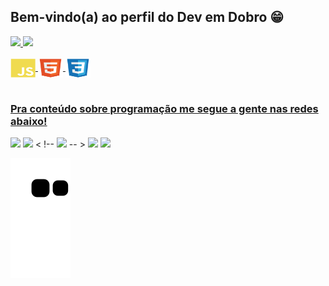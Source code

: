 ## Bem-vindo(a) ao perfil do Dev em Dobro 😁

 <div>
  <a href="https://github.com/skyter1307">
  <img height="180em" src="https://github-readme-stats.vercel.app/api?username=skyter1307&show_icons=true&theme=tokyonight&include_all_commits=true&count_private=true"/>
  <img height="180em" src="https://github-readme-stats.vercel.app/api/top-langs/?username=skyter1307&layout=compact&langs_count=6&theme=tokyonight"/>
</div>
<div style="display: inline_block"><br>
  <img align="center" alt="Js" height="30" width="40" src="https://raw.githubusercontent.com/devicons/devicon/master/icons/javascript/javascript-plain.svg">
  <img align="center" alt="HTML" height="30" width="40" src="https://raw.githubusercontent.com/devicons/devicon/master/icons/html5/html5-original.svg">
  <img align="center" alt="CSS" height="30" width="40" src="https://raw.githubusercontent.com/devicons/devicon/master/icons/css3/css3-original.svg">
</div>
 
 <br>
 
  ### Pra conteúdo sobre programação me segue a gente nas redes abaixo!
 
<div> 
  <a href="https://www.youtube.com/channel/UCv932RTjjY7fCfVn8sybriA" target="_blank"><img src="https://img.shields.io/badge/YouTube-FF0000?style=for-the-badge&logo=youtube&logoColor=white" target="_blank"></a>
  <a href="https://instagram.com/skyter1307" target="_blank"><img src="https://img.shields.io/badge/-Instagram-%23E4405F?style=for-the-badge&logo=instagram&logoColor=white" target="_blank"></a>
< !-- <a href="https:https://discord.com/channels/821364094878613524/821364094878613528" target="_blank"><img src="https://img.shields.io/badge/Discord-7289DA?style=for-the-badge&logo=discord&logoColor=white" target="_blank"></a>  -- >
  <a href = "mailto:jrodrigues1307@gmail.com"><img src="https://img.shields.io/badge/-Gmail-%23333?style=for-the-badge&logo=gmail&logoColor=white" target="_blank"></a>
  <a href="https://www.linkedin.com/in/julio-cesar-rodrigues-3094b0173" target="_blank"><img src="https://img.shields.io/badge/-LinkedIn-%230077B5?style=for-the-badge&logo=linkedin&logoColor=white" target="_blank"></a> 
 
  ![Snake animation](https://github.com/skyter1307/skyter1307/blob/output/github-contribution-grid-snake.svg)

</div>
